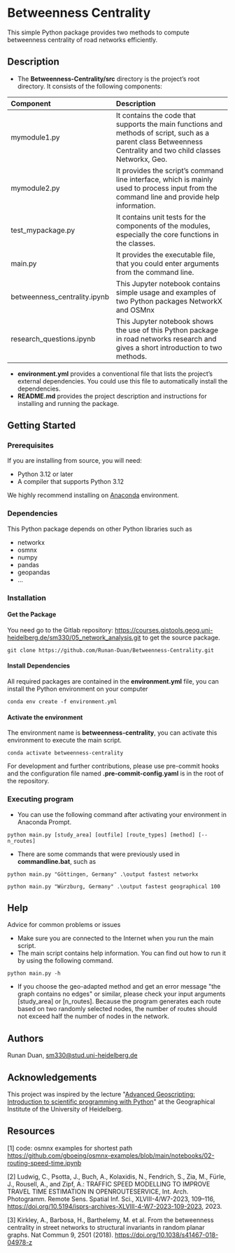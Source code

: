 # Betweenness Centrality
This simple Python package provides two methods to compute betweenness centrality of road networks efficiently.

## Description
* The **Betweenness-Centrality/src** directory is the project’s root directory. It consists of the following components:

| Component | Description|
| :---------------- |:---------------- |
| mymodule1.py | It contains the code that supports the main functions and methods of script,  such as a parent class Betweenness Centrality and two child classes Networkx, Geo. |
| mymodule2.py | It provides the script’s command line interface, which is mainly used to process input from the command line and provide help information. |
| test_mypackage.py | It contains unit tests for the components of the modules, especially the core functions in the classes. |
| main.py | It provides the executable file, that you could enter arguments from the command line. |
| betweenness_centrality.ipynb | This Jupyter notebook contains simple usage and examples of two Python packages NetworkX and OSMnx |
| research_questions.ipynb | This Jupyter notebook shows the use of this Python package in road networks research and gives a short introduction to two methods. |

- **environment.yml** provides a conventional file that lists the project’s external dependencies. You could use this file to automatically install the dependencies.
- **README.md** provides the project description and instructions for installing and running the package.

## Getting Started

### Prerequisites
If you are installing from source, you will need:
* Python 3.12 or later
* A compiler that supports Python 3.12

We highly recommend installing on [Anaconda](https://www.anaconda.com/download) environment.

### Dependencies

This Python package depends on other Python libraries such as

- networkx
- osmnx
- numpy
- pandas
- geopandas
- …

### Installation
#### Get the Package

You need go to the Gitlab repository: https://courses.gistools.geog.uni-heidelberg.de/sm330/05_network_analysis.git to get the source package.

```
git clone https://github.com/Runan-Duan/Betweenness-Centrality.git
```
#### Install Dependencies
All required packages are contained in the **environment.yml** file, you can install the Python environment on your computer
```
conda env create -f environment.yml
```

#### Activate the environment
The environment name is **betweenness-centrality**, you can activate this environment to execute the main script.
```
conda activate betweenness-centrality
```

For development and further contributions, please use pre-commit hooks
and the configuration file named  **.pre-commit-config.yaml** is in the root of the repository.


### Executing program
* You can use the following command after activating your environment in Anaconda Prompt.
```
python main.py [study_area] [outfile] [route_types] [method] [--n_routes]
```
* There are some commands that were previously used in **commandline.bat**, such as
```
python main.py "Göttingen, Germany" .\output fastest networkx
```
```
python main.py "Würzburg, Germany" .\output fastest geographical 100
```

## Help
Advice for common problems or issues
* Make sure you are connected to the Internet when you run the main script.
* The main script contains help information. You can find out how to run it by using the following command.
```
python main.py -h
```
* If you choose the geo-adapted method and get an error message "the graph contains no edges" or similar, please check your input arguments [study_area] or [n_routes]. Because the program generates each route based on two randomly selected nodes, the number of routes should not exceed half the number of nodes in the network.

## Authors
Runan Duan, [sm330@stud.uni-heidelberg.de](sm330@stud.uni-heidelberg.de)

## Acknowledgements
This project was inspired by the lecture "[Advanced Geoscripting: Introduction to scientific programming with Python](http://advancedgeoscripting.courses-pages.gistools.geog.uni-heidelberg.de/home/content/intro.html)" at the Geographical Institute of the University of Heidelberg.

## Resources
[1] code: osmnx examples for shortest path https://github.com/gboeing/osmnx-examples/blob/main/notebooks/02-routing-speed-time.ipynb

[2] Ludwig, C., Psotta, J., Buch, A., Kolaxidis, N., Fendrich, S., Zia, M., Fürle, J., Rousell, A., and Zipf, A.: TRAFFIC SPEED MODELLING TO IMPROVE TRAVEL TIME ESTIMATION IN OPENROUTESERVICE, Int. Arch. Photogramm. Remote Sens. Spatial Inf. Sci., XLVIII-4/W7-2023, 109–116, https://doi.org/10.5194/isprs-archives-XLVIII-4-W7-2023-109-2023, 2023.

[3] Kirkley, A., Barbosa, H., Barthelemy, M. et al. From the betweenness centrality in street networks to structural invariants in random planar graphs. Nat Commun 9, 2501 (2018). https://doi.org/10.1038/s41467-018-04978-z

